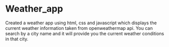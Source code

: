 # Weather_app
Created a weather app using html, css and javascript which displays the current weather information taken from openweathermap api. You can search by a city name and it will provide you the current weather conditions in that city.

